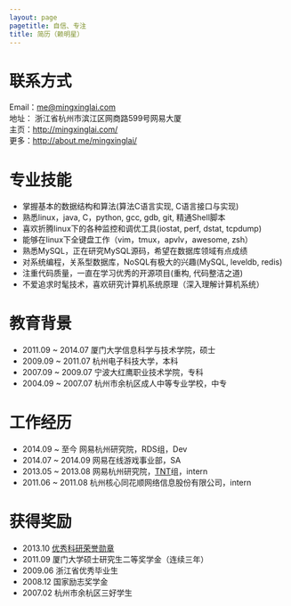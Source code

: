 ```yaml
---
layout: page
pagetitle: 自信、专注
title: 简历（赖明星）
---
```


# 联系方式

Email：me@mingxinglai.com  
地址： 浙江省杭州市滨江区网商路599号网易大厦  
主页：<http://mingxinglai.com/>  
更多：<http://about.me/mingxinglai/>  

# 专业技能

- 掌握基本的数据结构和算法(算法C语言实现, C语言接口与实现)
- 熟悉linux，java, C，python, gcc, gdb, git, 精通Shell脚本
- 喜欢折腾linux下的各种监控和调优工具(iostat, perf, dstat, tcpdump)
- 能够在linux下全键盘工作（vim，tmux，apvlv，awesome, zsh）
- 熟悉MySQL，正在研究MySQL源码，希望在数据库领域有点成绩
- 对系统编程，关系型数据库，NoSQL有极大的兴趣(MySQL, leveldb, redis)
- 注重代码质量，一直在学习优秀的开源项目(重构, 代码整洁之道)
- 不爱追求时髦技术，喜欢研究计算机系统原理（深入理解计算机系统）

# 教育背景

- 2011.09 ~ 2014.07 厦门大学信息科学与技术学院，硕士
- 2009.09 ~ 2011.07 杭州电子科技大学，本科
- 2007.09 ~ 2009.07 宁波大红鹰职业技术学院，专科
- 2004.09 ~ 2007.07 杭州市余杭区成人中等专业学校，中专

# 工作经历

- 2014.09 ~ 至今 网易杭州研究院，RDS组，Dev
- 2014.07 ~ 2014.09 网易在线游戏事业部，SA
- 2013.05 ~ 2013.08 网易杭州研究院，[TNT](http://hedengcheng.com/)组，intern
- 2011.06 ~ 2011.08 杭州核心同花顺网络信息股份有限公司，intern

# 获得奖励

- 2013.10 [优秀科研荣誉勋章](http://dblab.xmu.edu.cn/node/464)
- 2011.09 厦门大学硕士研究生二等奖学金（连续三年）
- 2009.06 浙江省优秀毕业生
- 2008.12 国家励志奖学金
- 2007.02 杭州市余杭区三好学生


